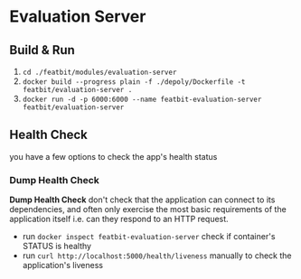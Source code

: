 # Evaluation Server

## Build & Run
1. `cd ./featbit/modules/evaluation-server`
2. `docker build --progress plain -f ./depoly/Dockerfile -t featbit/evaluation-server .`
3. `docker run -d -p 6000:6000 --name featbit-evaluation-server featbit/evaluation-server`

## Health Check
you have a few options to check the app's health status
### Dump Health Check
**Dump Health Check** don't check that the application can connect to its dependencies, and often only exercise the most basic requirements of the application itself i.e. can they respond to an HTTP request.
- run `docker inspect featbit-evaluation-server` check if container's STATUS is healthy
- run `curl http://localhost:5000/health/liveness` manually to check the application's liveness
